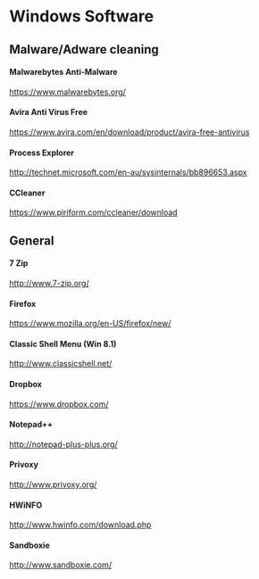 Windows Software
================

## Malware/Adware cleaning

#### Malwarebytes Anti-Malware
https://www.malwarebytes.org/

#### Avira Anti Virus Free
https://www.avira.com/en/download/product/avira-free-antivirus

#### Process Explorer
http://technet.microsoft.com/en-au/sysinternals/bb896653.aspx

#### CCleaner
https://www.piriform.com/ccleaner/download

## General

#### 7 Zip
http://www.7-zip.org/

#### Firefox
https://www.mozilla.org/en-US/firefox/new/

#### Classic Shell Menu (Win 8.1)
http://www.classicshell.net/

#### Dropbox
https://www.dropbox.com/

#### Notepad++
http://notepad-plus-plus.org/

#### Privoxy
http://www.privoxy.org/

#### HWiNFO
http://www.hwinfo.com/download.php

#### Sandboxie
http://www.sandboxie.com/

